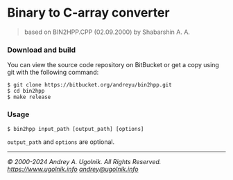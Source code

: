 # Binary to C-array converter

> based on BIN2HPP.CPP (02.09.2000) by Shabarshin A. A.

### Download and build

You can view the source code repository on BitBucket or get a copy using git with the following command:
```
$ git clone https://bitbucket.org/andreyu/bin2hpp.git
$ cd bin2hpp
$ make release
```

### Usage

```
$ bin2hpp input_path [output_path] [options]
```
`output_path` and `options` are optional.

***

*© 2000-2024 Andrey A. Ugolnik.*
*All Rights Reserved.*
*https://www.ugolnik.info*
*andrey@ugolnik.info*
